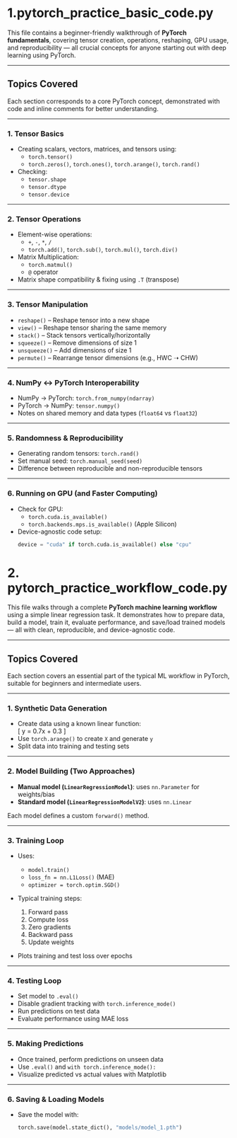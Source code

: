 # 1.pytorch_practice_basic_code.py

This file contains a beginner-friendly walkthrough of **PyTorch fundamentals**, covering tensor creation, operations, reshaping, GPU usage, and reproducibility — all crucial concepts for anyone starting out with deep learning using PyTorch.

---

## Topics Covered

Each section corresponds to a core PyTorch concept, demonstrated with code and inline comments for better understanding.

---

###  1. Tensor Basics
- Creating scalars, vectors, matrices, and tensors using:
  - `torch.tensor()`
  - `torch.zeros()`, `torch.ones()`, `torch.arange()`, `torch.rand()`
- Checking:
  - `tensor.shape`
  - `tensor.dtype`
  - `tensor.device`

---

###  2. Tensor Operations
- Element-wise operations:
  - `+`, `-`, `*`, `/`
  - `torch.add()`, `torch.sub()`, `torch.mul()`, `torch.div()`
- Matrix Multiplication:
  - `torch.matmul()`
  - `@` operator
- Matrix shape compatibility & fixing using `.T` (transpose)

---

###  3. Tensor Manipulation
- `reshape()` – Reshape tensor into a new shape
- `view()` – Reshape tensor sharing the same memory
- `stack()` – Stack tensors vertically/horizontally
- `squeeze()` – Remove dimensions of size 1
- `unsqueeze()` – Add dimensions of size 1
- `permute()` – Rearrange tensor dimensions (e.g., HWC ➝ CHW)

---

###  4. NumPy ↔ PyTorch Interoperability
- NumPy → PyTorch: `torch.from_numpy(ndarray)`
- PyTorch → NumPy: `tensor.numpy()`
- Notes on shared memory and data types (`float64` vs `float32`)

---

###  5. Randomness & Reproducibility
- Generating random tensors: `torch.rand()`
- Set manual seed: `torch.manual_seed(seed)`
- Difference between reproducible and non-reproducible tensors

---

###  6. Running on GPU (and Faster Computing)
- Check for GPU:
  - `torch.cuda.is_available()`
  - `torch.backends.mps.is_available()` (Apple Silicon)
- Device-agnostic code setup:
  ```python
  device = "cuda" if torch.cuda.is_available() else "cpu"

# 2. pytorch_practice_workflow_code.py

This file walks through a complete **PyTorch machine learning workflow** using a simple linear regression task. It demonstrates how to prepare data, build a model, train it, evaluate performance, and save/load trained models — all with clean, reproducible, and device-agnostic code.

---

## Topics Covered

Each section covers an essential part of the typical ML workflow in PyTorch, suitable for beginners and intermediate users.

---

### 1. Synthetic Data Generation

- Create data using a known linear function:  
  \[
  y = 0.7x + 0.3
  \]
- Use `torch.arange()` to create `X` and generate `y`
- Split data into training and testing sets

---

### 2. Model Building (Two Approaches)

- **Manual model (`LinearRegressionModel`)**: uses `nn.Parameter` for weights/bias
- **Standard model (`LinearRegressionModelV2`)**: uses `nn.Linear`

Each model defines a custom `forward()` method.

---

### 3. Training Loop

- Uses:
  - `model.train()`
  - `loss_fn = nn.L1Loss()` (MAE)
  - `optimizer = torch.optim.SGD()`
- Typical training steps:
  1. Forward pass
  2. Compute loss
  3. Zero gradients
  4. Backward pass
  5. Update weights

- Plots training and test loss over epochs

---

### 4. Testing Loop

- Set model to `.eval()`
- Disable gradient tracking with `torch.inference_mode()`
- Run predictions on test data
- Evaluate performance using MAE loss

---

### 5. Making Predictions

- Once trained, perform predictions on unseen data
- Use `.eval()` and `with torch.inference_mode():`
- Visualize predicted vs actual values with Matplotlib

---

### 6. Saving & Loading Models

- Save the model with:
  ```python
  torch.save(model.state_dict(), "models/model_1.pth")



